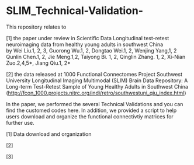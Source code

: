 # SLIM_Technical-Validation-

This repository relates to 

[1] the paper under review in Scientific Data
Longitudinal test-retest neuroimaging data from healthy young adults in southwest China  
by  Wei Liu.1, 2, 3, Guorong Wu.1, 2, Dongtao Wei.1, 2, Wenjing Yang,1, 2 Qunlin Chen.1, 2, Jie Meng.1,2, Taiyong Bi. 1, 2, Qinglin Zhang. 1, 2, Xi-Nian Zuo.2,4,5*, Jiang Qiu.1, 2*   

[2] the data released at 1000 Functional Connectomes Project 
Southwest University Longitudinal Imaging Multimodal (SLIM) Brain Data Repository: A Long-term Test-Retest Sample of Young Healthy Adults in Southwest China (http://fcon_1000.projects.nitrc.org/indi/retro/southwestuni_qiu_index.html)

In the paper, we performed the several Technical Validations and you can find the customed codes here. In addition, we provided a script to help users download and organize the functional connectivtiy matrices for further use.

[1] Data download and organization

[2]

[3]
